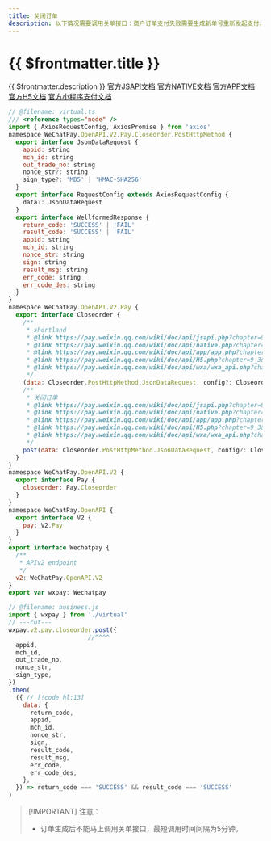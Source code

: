 ```yaml
---
title: 关闭订单
description: 以下情况需要调用关单接口：商户订单支付失败需要生成新单号重新发起支付，要对原订单号调用关单，避免重复支付；系统下单后，用户支付超时，系统退出不再受理，避免用户继续，请调用关单接口。
---
```


# {{ $frontmatter.title }}

{{ $frontmatter.description }} [官方JSAPI文档](https://pay.weixin.qq.com/wiki/doc/api/jsapi.php?chapter=9_3) [官方NATIVE文档](https://pay.weixin.qq.com/wiki/doc/api/native.php?chapter=9_3) [官方APP文档](https://pay.weixin.qq.com/wiki/doc/api/app/app.php?chapter=9_3&index=5) [官方H5文档](https://pay.weixin.qq.com/wiki/doc/api/H5.php?chapter=9_3&index=3) [官方小程序支付文档](https://pay.weixin.qq.com/wiki/doc/api/wxa/wxa_api.php?chapter=9_3)

```js twoslash
// @filename: virtual.ts
/// <reference types="node" />
import { AxiosRequestConfig, AxiosPromise } from 'axios'
namespace WeChatPay.OpenAPI.V2.Pay.Closeorder.PostHttpMethod {
  export interface JsonDataRequest {
    appid: string
    mch_id: string
    out_trade_no: string
    nonce_str?: string
    sign_type?: 'MD5' | 'HMAC-SHA256'
  }
  export interface RequestConfig extends AxiosRequestConfig {
    data?: JsonDataRequest
  }
  export interface WellformedResponse {
    return_code: 'SUCCESS' | 'FAIL'
    result_code: 'SUCCESS' | 'FAIL'
    appid: string
    mch_id: string
    nonce_str: string
    sign: string
    result_msg: string
    err_code: string
    err_code_des: string
  }
}
namespace WeChatPay.OpenAPI.V2.Pay {
  export interface Closeorder {
    /**
     * shortland
     * @link https://pay.weixin.qq.com/wiki/doc/api/jsapi.php?chapter=9_3
     * @link https://pay.weixin.qq.com/wiki/doc/api/native.php?chapter=9_3
     * @link https://pay.weixin.qq.com/wiki/doc/api/app/app.php?chapter=9_3&index=5
     * @link https://pay.weixin.qq.com/wiki/doc/api/H5.php?chapter=9_3&index=3
     * @link https://pay.weixin.qq.com/wiki/doc/api/wxa/wxa_api.php?chapter=9_3
     */
    (data: Closeorder.PostHttpMethod.JsonDataRequest, config?: Closeorder.PostHttpMethod.RequestConfig): AxiosPromise<Closeorder.PostHttpMethod.WellformedResponse>
    /**
     * 关闭订单
     * @link https://pay.weixin.qq.com/wiki/doc/api/jsapi.php?chapter=9_3
     * @link https://pay.weixin.qq.com/wiki/doc/api/native.php?chapter=9_3
     * @link https://pay.weixin.qq.com/wiki/doc/api/app/app.php?chapter=9_3&index=5
     * @link https://pay.weixin.qq.com/wiki/doc/api/H5.php?chapter=9_3&index=3
     * @link https://pay.weixin.qq.com/wiki/doc/api/wxa/wxa_api.php?chapter=9_3
     */
    post(data: Closeorder.PostHttpMethod.JsonDataRequest, config?: Closeorder.PostHttpMethod.RequestConfig): AxiosPromise<Closeorder.PostHttpMethod.WellformedResponse>
  }
}
namespace WeChatPay.OpenAPI.V2 {
  export interface Pay {
    closeorder: Pay.Closeorder
  }
}
namespace WeChatPay.OpenAPI {
  export interface V2 {
    pay: V2.Pay
  }
}
export interface Wechatpay {
  /**
   * APIv2 endpoint
   */
  v2: WeChatPay.OpenAPI.V2
}
export var wxpay: Wechatpay

// @filename: business.js
import { wxpay } from './virtual'
// ---cut---
wxpay.v2.pay.closeorder.post({
                      //^^^^
  appid,
  mch_id,
  out_trade_no,
  nonce_str,
  sign_type,
})
.then(
  ({ // [!code hl:13]
    data: {
      return_code,
      appid,
      mch_id,
      nonce_str,
      sign,
      result_code,
      result_msg,
      err_code,
      err_code_des,
    },
  }) => return_code === 'SUCCESS' && result_code === 'SUCCESS'
)
```

> [!IMPORTANT] 注意：
> - 订单生成后不能马上调用关单接口，最短调用时间间隔为5分钟。
